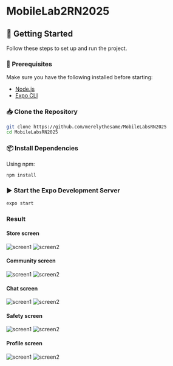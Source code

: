 # MobileLab2RN2025

## 🚀 Getting Started

Follow these steps to set up and run the project.

### 📌 Prerequisites

Make sure you have the following installed before starting:

- [Node.js](https://nodejs.org/)
- [Expo CLI](https://docs.expo.dev/get-started/installation/)

### 📥 Clone the Repository

```sh  
git clone https://github.com/merelythesame/MobileLabsRN2025  
cd MobileLabsRN2025  
```

### 📦 Install Dependencies

Using npm:
```sh
npm install
```

### ▶️ Start the Expo Development Server

```sh
expo start
```

### Result

#### Store screen

![screen1](screenshots/storeDark.png)  ![screen2](screenshots/storeLight.png)

#### Community screen

![screen1](screenshots/communityDark.png)  ![screen2](screenshots/communityWhite.png)

#### Chat screen

![screen1](screenshots/chatDark.png)  ![screen2](screenshots/chatWhite.png)

#### Safety screen

![screen1](screenshots/safetyDark.png)  ![screen2](screenshots/safetyWhite.png)

#### Profile screen

![screen1](screenshots/profileDark.png)  ![screen2](screenshots/profileWhite.png)
